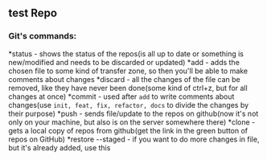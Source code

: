 ## test Repo


### Git's commands:
*status - shows the status of the repos(is all up to date or something is new/modified and needs to be discarded or updated)
*add - adds the chosen file to some kind of transfer zone, so then you'll be able to make comments about changes
*discard - all the changes of the file can be removed, like they have never been done(some kind of ctrl+z, but for all changes at once)
*commit - used after `add` to write comments about changes(use `init, feat, fix, refactor, docs` to divide the changes by their purpose)
*push - sends file/update to the repos on github(now it's not only on your machine, but also is on the server somewhere there)
*clone - gets a local copy of repos from github(get the link in the green button of repos on GitHub)
*restore --staged - if you want to do more changes in file, but it's already added, use this